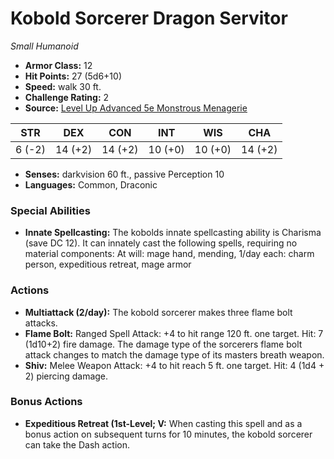 # Kobold Sorcerer Dragon Servitor

*Small* *Humanoid*

- **Armor Class:** 12
- **Hit Points:** 27 (5d6+10)
- **Speed:** walk 30 ft.
- **Challenge Rating:** 2
- **Source:** [Level Up Advanced 5e Monstrous Menagerie](https://www.levelup5e.com)

| STR | DEX | CON | INT | WIS | CHA |
| --- | --- | --- | --- | --- | --- |
| 6 (-2) | 14 (+2) | 14 (+2) | 10 (+0) | 10 (+0) | 14 (+2) |

- **Senses:** darkvision 60 ft., passive Perception 10
- **Languages:** Common, Draconic
### Special Abilities
- **Innate Spellcasting:** The kobolds innate spellcasting ability is Charisma (save DC 12). It can innately cast the following spells, requiring no material components: At will: mage hand, mending, 1/day each: charm person, expeditious retreat, mage armor
### Actions
- **Multiattack (2/day):** The kobold sorcerer makes three flame bolt attacks.
- **Flame Bolt:** Ranged Spell Attack: +4 to hit  range 120 ft.  one target. Hit: 7 (1d10+2) fire damage. The damage type of the sorcerers flame bolt attack changes to match the damage type of its masters breath weapon.
- **Shiv:** Melee Weapon Attack: +4 to hit  reach 5 ft.  one target. Hit: 4 (1d4 + 2) piercing damage.
### Bonus Actions
- **Expeditious Retreat (1st-Level; V:** When casting this spell and as a bonus action on subsequent turns for 10 minutes, the kobold sorcerer can take the Dash action.

